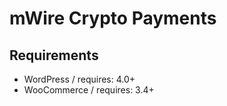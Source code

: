 # mWire Crypto Payments


## Requirements

- WordPress / requires: 4.0+
- WooCommerce / requires: 3.4+

